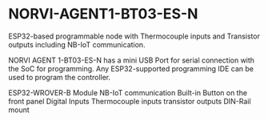 # NORVI-AGENT1-BT03-ES-N
 ESP32-based programmable node with Thermocouple inputs and Transistor outputs including NB-IoT communication.

NORVI AGENT 1-BT03-ES-N has a mini USB Port for serial connection with the SoC for programming. 
Any ESP32-supported programming IDE can be used to program the controller.

ESP32-WROVER-B Module
NB-IoT communication
Built-in Button on the front panel
Digital Inputs
Thermocouple inputs
transistor outputs
DIN-Rail mount
